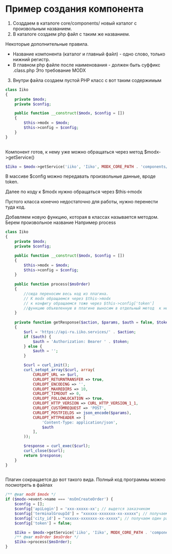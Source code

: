 # Пример создания компонента

1. Созддаем в каталоге core/components/ новый каталог с произвольным названием.
2. В каталоге создаем php файл с таким же названием. 

Некоторые дополнительные правила. 
- Название компонента (каталог и главный файл) - одно слово, только нижний регистр. 
- В главном php файле после наименования - должен быть суффикс .class.php  Это требование MODX


3. Внутри файла  создаем пустой PHP класс с вот таким содержимым

```php
class Iiko
{
    private $modx;
    private $config;

    public function __construct($modx, $config = [])
    {
        $this->modx = $modx;
        $this->config = $config;
    }
}
 
 ```

Компонент готов, к нему уже можно обращаться через метод $modx->getService()

```php
$Iiko = $modx->getService('iiko', 'Iiko', MODX_CORE_PATH . 'components/iiko/', $config);
```

В массиве $config можно передавать произвольные данные, вроде token. 

Далее по коду к $modx  нужно обращаться через $this->modx

Пустого класса конечно недостаточно для работы, нужно перенести туда код. 

Добавляем новую функцию, которая в классах называется методом.  Берем произвольное название
Например process

```php
class Iiko
{
    private $modx;
    private $config;

    public function __construct($modx, $config = [])
    {
        $this->modx = $modx;
        $this->config = $config;
    }
    
    public function process($msOrder)
    {
        //сюда переносим весь код из плагина. 
        // К modx обращаемся через $this->modx
        // к конфигу обращаемся тоже через $this->config['token']
        //функцию объявленную в плагине выносим в отдельный метод  к ней обращаемся через $this->getResponse()
    }
    
    private function getResponse($action, $params, $auth = false, $token = '')
    {
        $url = 'https://api-ru.iiko.services/' . $action;
        if ($auth) {
            $auth = 'Authorization: Bearer ' . $token;
        } else {
            $auth = '';
        }

        $curl = curl_init();
        curl_setopt_array($curl, array(
            CURLOPT_URL => $url,
            CURLOPT_RETURNTRANSFER => true,
            CURLOPT_ENCODING => '',
            CURLOPT_MAXREDIRS => 10,
            CURLOPT_TIMEOUT => 0,
            CURLOPT_FOLLOWLOCATION => true,
            CURLOPT_HTTP_VERSION => CURL_HTTP_VERSION_1_1,
            CURLOPT_CUSTOMREQUEST => 'POST',
            CURLOPT_POSTFIELDS => json_encode($params),
            CURLOPT_HTTPHEADER => [
                'Content-Type: application/json',
                $auth
            ],
        ));

        $response = curl_exec($curl);
        curl_close($curl);
        return $response;
    }
}
 
 ```

Плагин сокращается до вот такого вида. Полный код программы можно посмотреть в файлах

```php 
/** @var modX $modx */
if ($modx->event->name === 'msOnCreateOrder') {
    $config = [];
    $config['apiLogin'] = 'xxx-xxxxx-xx'; // выдется заказчиком
    $config['terminalGroupId'] = "xxxxxx-xxxxxxx-xx-xxxxx"; // получаем один раз через api
    $config['city_id'] = "xxxxxx-xxxxxxx-xx-xxxxx"; // получаем один раз через api
    $config['token'] = false;

    $Iiko = $modx->getService('iiko', 'Iiko', MODX_CORE_PATH . 'components/iiko/', $config);
    /** @var msOrder $msOrder */
    $Iiko->process($msOrder);
}

```
